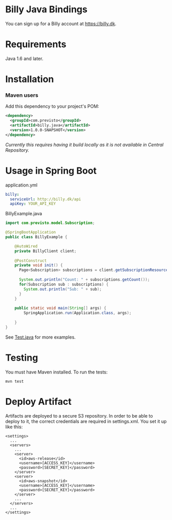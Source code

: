 # Billy Java Bindings 

You can sign up for a Billy account at https://billy.dk.

Requirements
============

Java 1.6 and later.

Installation
============

### Maven users

Add this dependency to your project's POM:

```xml
<dependency>
  <groupId>com.previsto</groupId>
  <artifactId>billy.java</artifactId>
  <version>1.0.0-SNAPSHOT</version>
</dependency>
```

_Currently this requires having it build locally as it is not available in Central Repository._


Usage in Spring Boot
=====

application.yml
```yml
billy:
  serviceUrl: http://billy.dk/api
  apiKey: YOUR_API_KEY
```

BillyExample.java

```java
import com.previsto.model.Subscription;

@SpringBootApplication
public class BillyExample {

    @AutoWired
    private BillyClient client;
    
    @PostConstruct
    private void init() {
      Page<Subscription> subscriptions = client.getSubscriptionResource().findAll();
        
      System.out.println("Count: " + subscriptions.getCount());
      for(Subscription sub : subscriptions) {
        System.out.println("Sub: " + sub);
      }
    }
    
    public static void main(String[] args) {
        SpringApplication.run(Application.class, args);
        
    }
}
```


See [Test.java](https://github.com/Previsto/billy-java/blob/master/src/test/java/com/previsto/Test.java) for more examples.

Testing
=======

You must have Maven installed. To run the tests:

    mvn test


Deploy Artifact
=======
Artifacts are deployed to a secure S3 repository. 
In order to be able to deploy to it, the correct credentials are required in settings.xml. 
You set it up like this:

```
<settings>
  ...
  <servers>
    ...
    <server>
      <id>aws-release</id>
      <username>[ACCESS_KEY]</username>
      <password>[SECRET_KEY]</password>
    </server>
    <server>
      <id>aws-snapshot</id>
      <username>[ACCESS_KEY]</username>
      <password>[SECRET_KEY]</password>
    </server>
    ...
  </servers>
  ...
</settings>
```

